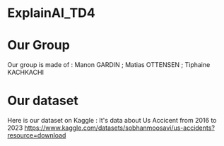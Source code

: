 # ExplainAI_TD4

# Our Group

Our group is made of :
Manon GARDIN ;
Matias OTTENSEN ;
Tiphaine KACHKACHI

# Our dataset

Here is our dataset on Kaggle : It's data about Us Accicent from 2016 to 2023
https://www.kaggle.com/datasets/sobhanmoosavi/us-accidents?resource=download
